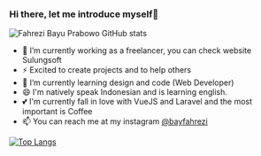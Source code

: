 ### Hi there, let me introduce myself👋
![Fahrezi Bayu Prabowo GitHub stats](https://github-readme-stats.vercel.app/api?username=fahrezibayu&show_icons=true&theme=dracula)
- 🔭 I’m currently working as a freelancer, you can check website Sulungsoft
- ⚡ Excited to create projects and to help others
- 🌱 I’m currently learning design and code (Web Developer)
- 😄 I'm natively speak Indonesian and is learning english.
- 💕 I'm currently fall in love with VueJS and Laravel and the most important is Coffee
- 📫 You can reach me at my instagram <a href="https://www.instagram.com/bayfahrezi/">@bayfahrezi</a>

[![Top Langs](https://github-readme-stats.vercel.app/api/top-langs/?username=fahrezibayu&layout=compact)](https://github.com/fahrezibayu/github-readme-stats)
